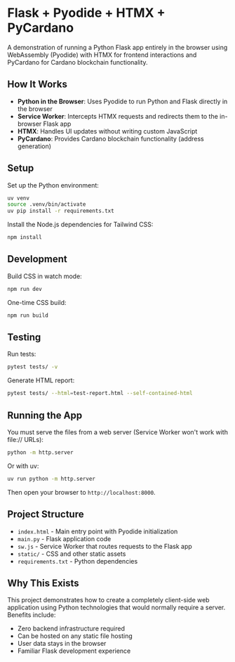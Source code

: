 # Flask + Pyodide + HTMX + PyCardano

A demonstration of running a Python Flask app entirely in the browser using WebAssembly (Pyodide) with HTMX for frontend interactions and PyCardano for Cardano blockchain functionality.

## How It Works

- **Python in the Browser**: Uses Pyodide to run Python and Flask directly in the browser
- **Service Worker**: Intercepts HTMX requests and redirects them to the in-browser Flask app
- **HTMX**: Handles UI updates without writing custom JavaScript
- **PyCardano**: Provides Cardano blockchain functionality (address generation)

## Setup

Set up the Python environment:

```bash
uv venv
source .venv/bin/activate
uv pip install -r requirements.txt
```

Install the Node.js dependencies for Tailwind CSS:

```bash
npm install
```

## Development

Build CSS in watch mode:

```bash
npm run dev
```

One-time CSS build:

```bash
npm run build
```

## Testing

Run tests:

```bash
pytest tests/ -v
```

Generate HTML report:

```bash
pytest tests/ --html=test-report.html --self-contained-html
```

## Running the App

You must serve the files from a web server (Service Worker won't work with file:// URLs):

```bash
python -m http.server
```

Or with uv:

```bash
uv run python -m http.server
```

Then open your browser to `http://localhost:8000`.

## Project Structure

- `index.html` - Main entry point with Pyodide initialization
- `main.py` - Flask application code
- `sw.js` - Service Worker that routes requests to the Flask app
- `static/` - CSS and other static assets
- `requirements.txt` - Python dependencies

## Why This Exists

This project demonstrates how to create a completely client-side web application using Python technologies that would normally require a server. Benefits include:

- Zero backend infrastructure required
- Can be hosted on any static file hosting
- User data stays in the browser
- Familiar Flask development experience
